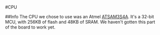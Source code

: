 #CPU

##Info
The CPU we chose to use was an Atmel [ATSAM3S4A](http://goo.gl/XhkYT8). It's 
a 32-bit MCU, with 256KB of flash and 48KB of SRAM. We haven't gotten this part 
of the board to work yet.

